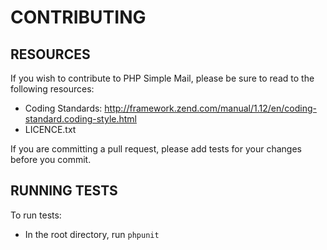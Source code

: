 # CONTRIBUTING

## RESOURCES

If you wish to contribute to PHP Simple Mail, please be sure to
read to the following resources:

 -  Coding Standards:
    http://framework.zend.com/manual/1.12/en/coding-standard.coding-style.html
 -  LICENCE.txt

If you are committing a pull request, please add tests for your changes before you commit.

## RUNNING TESTS

To run tests:

- In the root directory, run `phpunit`